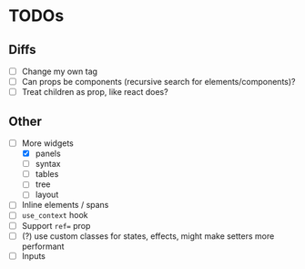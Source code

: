 # TODOs

## Diffs

- [ ] Change my own tag
- [ ] Can props be components (recursive search for elements/components)?
- [ ] Treat children as prop, like react does?

## Other

- [ ] More widgets
  - [x] panels
  - [ ] syntax
  - [ ] tables
  - [ ] tree
  - [ ] layout
- [ ] Inline elements / spans
- [ ] `use_context` hook
- [ ] Support `ref=` prop
- [ ] (?) use custom classes for states, effects, might make setters more performant
- [ ] Inputs
